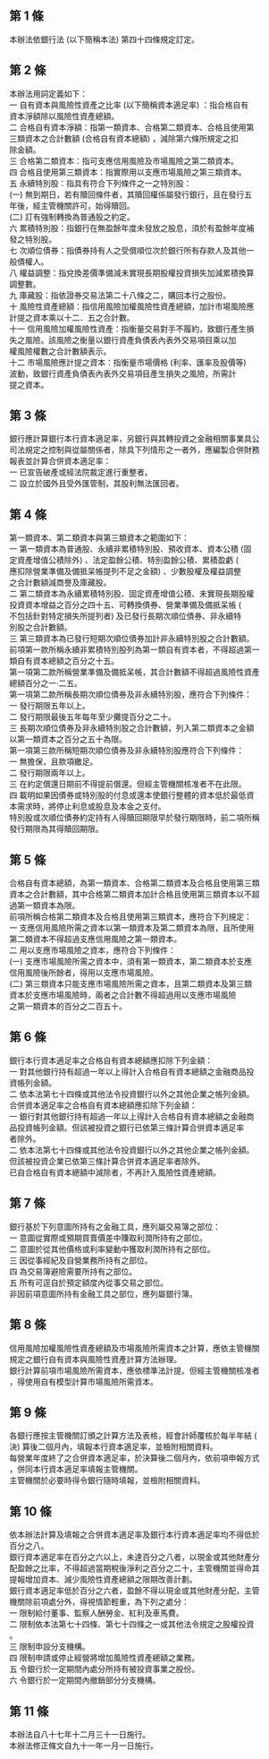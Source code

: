 第 1 條
-------
本辦法依銀行法 (以下簡稱本法) 第四十四條規定訂定。

第 2 條
-------
本辦法用詞定義如下：  
一  自有資本與風險性資產之比率 (以下簡稱資本適足率) ：指合格自有  
    資本淨額除以風險性資產總額。  
二  合格自有資本淨額：指第一類資本、合格第二類資本、合格且使用第  
    三類資本之合計數額 (合格自有資本總額) ，減除第六條所規定之扣  
    除金額。  
三  合格第二類資本：指可支應信用風險及市場風險之第二類資本。  
四  合格且使用第三類資本：指實際用以支應市場風險之第三類資本。  
五  永續特別股：指具有符合下列條件之一之特別股：  
 (一) 無到期日，若有贖回條件者，其贖回權係屬發行銀行，且在發行五  
      年後，經主管機關許可，始得贖回。  
 (二) 訂有強制轉換為普通股之約定。  
六  累積特別股：指銀行在無盈餘年度未發放之股息，須於有盈餘年度補  
    發之特別股。  
七  次順位債券：指債券持有人之受償順位次於銀行所有存款人及其他一  
    般債權人。  
八  權益調整：指兌換差價準備減未實現長期股權投資損失加減累積換算  
    調整數。  
九  庫藏股：指依證券交易法第二十八條之二，購回本行之股份。  
十  風險性資產總額：指信用風險加權風險性資產總額，加計市場風險應  
    計提之資本乘以十二．五之合計數。  
十一  信用風險加權風險性資產：指衡量交易對手不履約，致銀行產生損  
      失之風險。該風險之衡量以銀行資產負債表內表外交易項目乘以加  
      權風險權數之合計數額表示。  
十二  市場風險應計提之資本：指衡量市場價格 (利率、匯率及股價等)  
      波動，致銀行資產負債表內表外交易項目產生損失之風險，所需計  
      提之資本。

第 3 條
-------
銀行應計算銀行本行資本適足率，另銀行與其轉投資之金融相關事業具公  
司法規定之控制與從屬關係者，除具下列情形之一者外，應編製合併財務  
報表並計算合併資本適足率：  
一  已宣告破產或經法院裁定進行重整者。  
二  設立於國外且受外匯管制，其股利無法匯回者。

第 4 條
-------
第一類資本、第二類資本與第三類資本之範圍如下：  
一  第一類資本為普通股、永續非累積特別股、預收資本、資本公積 (固  
    定資產增值公積除外) 、法定盈餘公積、特別盈餘公積、累積盈虧 (  
    應扣除營業準備及備抵呆帳提列不足之金額) 、少數股權及權益調整  
    之合計數額減商譽及庫藏股。  
二  第二類資本為永續累積特別股、固定資產增值公積、未實現長期股權  
    投資資本增益之百分之四十五、可轉換債券、營業準備及備抵呆帳 (  
    不包括針對特定損失所提列者) 及已發行長期次順位債券、非永續特  
    別股之合計數額。  
三  第三類資本為已發行短期次順位債券加計非永續特別股之合計數額。  
前項第一款所稱永續非累積特別股列為第一類自有資本者，不得超過第一  
類自有資本總額之百分之十五。  
第一項第二款所稱營業準備及備抵呆帳，其合計數額不得超過風險性資產  
總額百分之一‧二五。  
第一項第二款所稱長期次順位債券及非永續特別股，應符合下列條件：  
一  發行期限五年以上。  
二  發行期限最後五年每年至少攤提百分之二十。  
三  長期次順位債券及非永續特別股之合計數額，列入第二類資本之金額  
    以第一類資本之百分之五十為限。  
第一項第三款所稱短期次順位債券及非永續特別股應符合下列條件：  
一  無擔保，且款項繳足。  
二  發行期限兩年以上。  
三  在約定償還日期前不得提前償還。但經主管機關核准者不在此限。  
四  載明如果因債券或特別股的付息或還本使銀行整體的資本低於最低資  
    本需求時，將停止利息或股息及本金之支付。  
特別股或次順位債券約定持有人得贖回期限早於發行期限時，前二項所稱  
發行期限為其得贖回期限。

第 5 條
-------
合格自有資本總額，為第一類資本、合格第二類資本及合格且使用第三類  
資本之合計數額，其中合格第二類資本加計合格且使用第三類資本以不超  
過第一類資本為限。  
前項所稱合格第二類資本及合格且使用第三類資本，應符合下列規定：  
一  支應信用風險所需之資本以第一類資本及第二類資本為限，且所使用  
    第二類資本不得超過支應信用風險之第一類資本。  
二  用以支應市場風險之資本，應符合下列條件：  
 (一) 支應市場風險所需之資本中，須有第一類資本，第二類資本於支應  
      信用風險後所餘者，得用以支應市場風險。  
 (二) 第三類資本只能支應市場風險所需之資本，且第二類資本及第三類  
      資本於支應市場風險時，兩者之合計數不得超過用以支應市場風險  
      之第一類資本的百分之二百五十。

第 6 條
-------
銀行本行資本適足率之合格自有資本總額應扣除下列金額：  
一  對其他銀行持有超過一年以上得計入合格自有資本總額之金融商品投  
    資帳列金額。  
二  依本法第七十四條或其他法令投資銀行以外之其他企業之帳列金額。  
合併資本適足率之合格自有資本總額應扣除下列金額：  
一  銀行對其他銀行持有超過一年以上得計入合格自有資本總額之金融商  
    品投資帳列金額。但該被投資之銀行已依第三條計算合併資本適足率  
    者除外。  
二  依本法第七十四條或其他法令投資銀行以外之其他企業之帳列金額。  
    但該被投資企業已依第三條計算合併資本適足率者除外。  
已自合格自有資本總額中減除者，不再計入風險性資產總額。

第 7 條
-------
銀行基於下列意圖所持有之金融工具，應列屬交易簿之部位：  
一  意圖從實際或預期買賣價差中賺取利潤所持有之部位。  
二  意圖於從其他價格或利率變動中獲取利潤所持有之部位。  
三  因從事經紀及自營業務所持有之部位。  
四  為交易簿避險需要所持有之部位。  
五  所有可逕自於預定額度內從事交易之部位。  
非因前項意圖所持有金融工具之部位，應列屬銀行簿。

第 8 條
-------
信用風險加權風險性資產總額及市場風險所需資本之計算，應依主管機關  
規定之銀行自有資本與風險性資產計算方法辦理。  
銀行計算前項市場風險所需資本，應依標準法計提。但經主管機關核准者  
，得使用自有模型計算市場風險所需資本。

第 9 條
-------
各銀行應按主管機關訂頒之計算方法及表格，經會計師覆核於每半年結 (  
決) 算後二個月內，填報本行資本適足率，並檢附相關資料。  
每營業年度終了之合併資本適足率，於決算後二個月內，依前項申報方式  
，併同本行資本適足率填報主管機關。  
主管機關於必要時得令銀行隨時填報，並檢附相關資料。

第 10 條
--------
依本辦法計算及填報之合併資本適足率及銀行本行資本適足率均不得低於  
百分之八。  
銀行資本適足率在百分之六以上，未達百分之八者，以現金或其他財產分  
配盈餘之比率，不得超過當期稅後淨利之百分之二十，主管機關並得命其  
提報增加資本、減少風險性資產總額之限期改善計劃。  
銀行資本適足率低於百分之六者，盈餘不得以現金或其他財產分配，主管  
機關除前項處分外，得視情節輕重，為下列之處分：  
一  限制給付董事、監察人酬勞金、紅利及車馬費。  
二  限制依本法第七十四條、第七十四條之一或其他法令規定之股權投資  
    。  
三  限制申設分支機構。  
四  限制申請或停止經營將增加風險性資產總額之業務。  
五  令銀行於一定期間內處分所持有被投資事業之股份。  
六  令銀行於一定期間內撤銷部分分支機構。

第 11 條
--------
本辦法自八十七年十二月三十一日施行。  
本辦法修正條文自九十一年一月一日施行。

